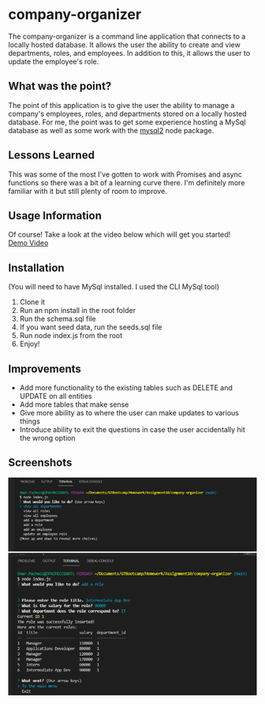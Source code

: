 # company-organizer
The company-organizer is a command line application that connects to a locally hosted database. It allows the user the ability to create and view departments, roles, and employees. In addition to this, it allows the user to update the employee's role.

## What was the point?
The point of this application is to give the user the ability to manage a company's employees, roles, and departments stored on a locally hosted database. For me, the point was to get some experience hosting a MySql database as well as some work with the <a href="https://github.com/sidorares/node-mysql2">mysql2</a> node package.

## Lessons Learned
This was some of the most I've gotten to work with Promises and async functions so there was a bit of a learning curve there. I'm definitely more familiar with it but still plenty of room to improve.

## Usage Information
Of course! Take a look at the video below which will get you started!\
<a href="">Demo Video</a>

## Installation
(You will need to have MySql installed. I used the CLI MySql tool)
1. Clone it
2. Run an npm install in the root folder
3. Run the schema.sql file
4. If you want seed data, run the seeds.sql file
5. Run node index.js from the root
6. Enjoy!

## Improvements
* Add more functionality to the existing tables such as DELETE and UPDATE on all entities
* Add more tables that make sense
* Give more ability as to where the user can make updates to various things
* Introduce ability to exit the questions in case the user accidentally hit the wrong option

## Screenshots
![Screenshot of the Main Menu](./assets/images/main-menu-screenshot.PNG)
![Screenshot of Adding a Role](./assets/images/add-role-screenshot.PNG)